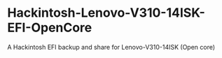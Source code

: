 # Hackintosh-Lenovo-V310-14ISK-EFI-OpenCore
A Hackintosh EFI backup and share for Lenovo-V310-14ISK (Open core)
